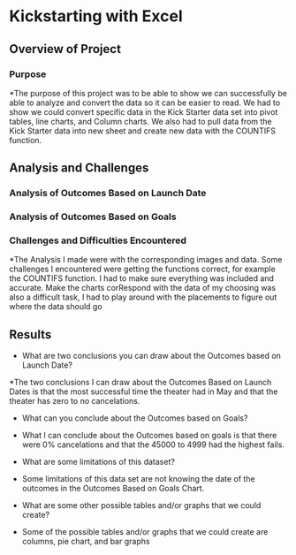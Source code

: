 # Kickstarting with Excel

## Overview of Project

### Purpose

*The purpose of this project was to be able to show we can successfully be able to analyze and convert the data so it can be easier to read. We had to show we could convert specific data in the Kick Starter data set into pivot tables, line charts, and Column charts. We also had to pull data from the Kick Starter data into new sheet and create new data with the COUNTIFS function. 
  
## Analysis and Challenges
  
### Analysis of Outcomes Based on Launch Date

### Analysis of Outcomes Based on Goals 

 
### Challenges and Difficulties Encountered

*The Analysis I made were with the corresponding images and data. Some challenges I encountered were getting the functions correct, for example the COUNTIFS function. I had to make sure everything was included and accurate. Make the charts corRespond with the data of my choosing was also a difficult task, I had to play around with the placements to figure out where the data should go
## Results

- What are two conclusions you can draw about the Outcomes based on Launch Date?
 
*The two conclusions I can draw about the Outcomes Based on Launch Dates is that the most successful time the theater had in May and that the theater has zero to no cancelations.

- What can you conclude about the Outcomes based on Goals?

* What I can conclude about the Outcomes based on goals is that there were 0% cancelations and that the 45000 to 4999 had the highest fails.

- What are some limitations of this dataset?

* Some limitations of this data set are not knowing the date of the outcomes in the Outcomes Based on Goals Chart.

- What are some other possible tables and/or graphs that we could create?

* Some of the possible tables and/or graphs that we could create are columns, pie chart, and bar graphs
